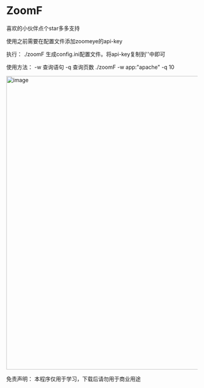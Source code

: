 # ZoomF

喜欢的小伙伴点个star多多支持

使用之前需要在配置文件添加zoomeye的api-key

执行： ./zoomF 生成config.ini配置文件。将api-key复制到''中即可

使用方法：
-w 查询语句
-q 查询页数
./zoomF -w app:"apache" -q 10


<img width="771" alt="image" src="https://user-images.githubusercontent.com/53268974/178652876-54d9b02d-0c09-4f53-9f07-ee2cdcc50a9e.png">


免责声明：
本程序仅用于学习，下载后请勿用于商业用途

